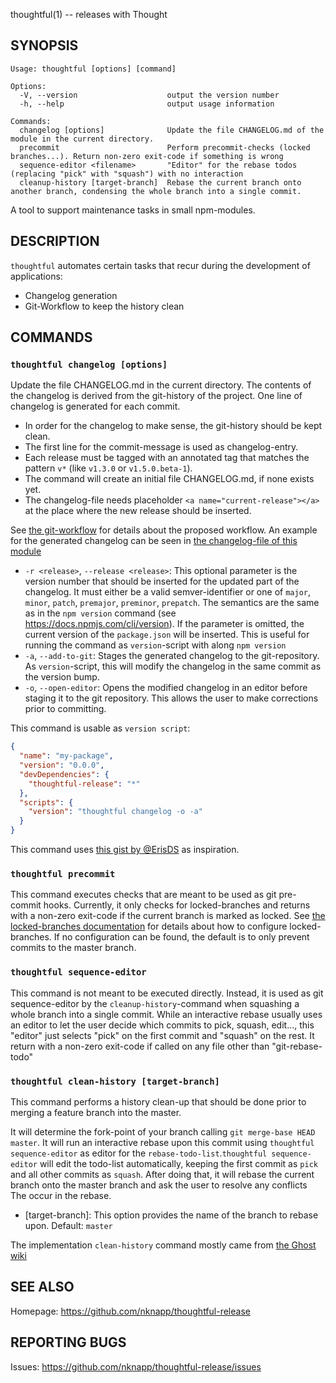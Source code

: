 thoughtful(1) -- releases with Thought

SYNOPSIS
--------

```
Usage: thoughtful [options] [command]

Options:
  -V, --version                    output the version number
  -h, --help                       output usage information

Commands:
  changelog [options]              Update the file CHANGELOG.md of the module in the current directory.
  precommit                        Perform precommit-checks (locked branches...). Return non-zero exit-code if something is wrong
  sequence-editor <filename>       "Editor" for the rebase todos (replacing "pick" with "squash") with no interaction
  cleanup-history [target-branch]  Rebase the current branch onto another branch, condensing the whole branch into a single commit.
```

A tool to support maintenance tasks in small npm-modules.

DESCRIPTION
-----------

`thoughtful` automates certain tasks that recur during the development of applications:

* Changelog generation
* Git-Workflow to keep the history clean

COMMANDS
--------

### `thoughtful changelog [options]`

Update the file CHANGELOG.md in the current directory. The contents of the changelog is derived from the git-history of the project.
One line of changelog is generated for each commit.

* In order for the changelog to make sense, the git-history should be kept clean.
* The first line for the commit-message is used as changelog-entry.
* Each release must be tagged with an annotated tag that matches the pattern `v*` (like `v1.3.0` or `v1.5.0.beta-1`).
* The command will create an initial file CHANGELOG.md, if none exists yet.
* The changelog-file needs placeholder `<a name="current-release"></a>` at the place where the new release should be inserted.

See [the git-workflow](https://github.com/nknapp/thoughtful-release/blob/v1.0.0/docs/git-workflow.md) for details about the proposed workflow. 
An example for the generated changelog can be seen in [the changelog-file of this module](https://github.com/nknapp/thoughtful-release/blob/v1.0.0/CHANGELOG.md)

* `-r <release>`, `--release <release>`: This optional parameter is the version number that should be inserted for the updated part of the changelog.
     It must either be a valid semver-identifier or one of `major`, `minor`, `patch`, `premajor`, `preminor`, `prepatch`.
     The semantics are the same as in the `npm version` command (see https://docs.npmjs.com/cli/version). If the parameter is omitted, 
     the current version of the `package.json` will be inserted. This is useful for running the command as `version`-script with along `npm version`
* `-a`, `--add-to-git`: Stages the generated changelog to the git-repository. As `version`-script, this will modify the changelog in the 
    same commit as the version bump.
* `-o`, `--open-editor`: Opens the modified changelog in an editor before staging it to the git repository. This allows the user to make corrections
    prior to committing.
    
This command is usable as `version script`:
    
```json
{
  "name": "my-package",
  "version": "0.0.0",
  "devDependencies": {
    "thoughtful-release": "*"
  },
  "scripts": {
    "version": "thoughtful changelog -o -a"
  }
}

```


This command uses [this gist by @ErisDS](https://gist.github.com/ErisDS/23fcb4d2047829ec80f4) as inspiration.

### `thoughtful precommit`

This command executes checks that are meant to be used as git pre-commit hooks. Currently, it only checks for locked-branches 
and returns with a non-zero exit-code if the current branch is marked as locked. See [the locked-branches documentation](https://github.com/nknapp/thoughtful-release/blob/v1.0.0/docs/locked-branches.md)
for details about how to configure locked-branches. If no configuration can be found, the default is to only prevent commits to the
master branch.

### `thoughtful sequence-editor`

This command is not meant to be executed directly. Instead, it is used as git sequence-editor by the `cleanup-history`-command
when squashing a whole branch into a single commit. While an interactive rebase usually uses an editor to let the user decide which 
commits to pick, squash, edit..., this "editor" just selects "pick" on the first commit and "squash" on the rest. It return with a
non-zero exit-code if called on any file other than "git-rebase-todo"

###  `thoughtful clean-history [target-branch]`

This command performs a history clean-up that should be done prior to merging a feature branch into the master.

It will determine the fork-point of your branch calling `git merge-base HEAD master`. It will run an interactive rebase 
upon this commit using `thoughtful sequence-editor` as editor for the `rebase-todo-list`.`thoughtful sequence-editor` 
will edit the todo-list automatically, keeping the first commit as `pick` and all other commits as `squash`.
After doing that, it will rebase the current branch onto the master branch and ask the user to resolve any conflicts 
The occur in the rebase.

* [target-branch]: This option provides the name of the branch to rebase upon. Default: `master`

The implementation `clean-history` command mostly came from 
[the Ghost wiki](https://github.com/TryGhost/Ghost/wiki/Git-workflow#clean-up-history)

SEE ALSO
--------
Homepage: https://github.com/nknapp/thoughtful-release

REPORTING BUGS
--------------
Issues: https://github.com/nknapp/thoughtful-release/issues 



